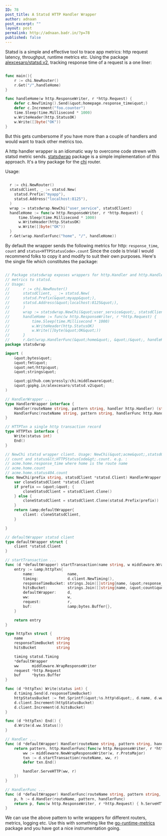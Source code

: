 ```yaml
---
ID: 78
post_title: A Statsd HTTP Handler Wrapper
author: adnaan
post_excerpt: ""
layout: post
permalink: http://adnaan.badr.in/?p=78
published: false
---
```

Statsd is a simple and effective tool to trace app metrics: http request latency, throughput, runtime metrics etc. Using the  package [alexcesaro/statsd.v2](https://godoc.org/gopkg.in/alexcesaro/statsd.v2), tracking response time of a request is a one liner:


```go

func main(){
    r := chi.NewRouter()
    r.Get("/",handleHome)
}

func handleHome(w http.ResponseWriter, r *http.Request) {
    defer c.NewTiming().Send(&quot;homepage.response_time&quot;)
    defer c.Increment("foo.counter")
    time.Sleep(time.Millisecond * 1000)
    w.WriteHeader(http.StatusOK)
    w.Write([]byte("OK"))
}

```

But this gets cumbersome if you have more than a couple of handlers and would want to track other metrics too.

A http handler wrapper is an idiomatic way to overcome code strewn with statsd metric sends. [statsdwrap](https://github.com/adnaan/statsdwrap) package is a simple implementation of this approach. It's a tiny package for the [chi](https://github.com/go-chi/chi) router. 

Usage:

```go
  
  r := chi.NewRouter()
  statsdClient, _ := statsd.New(
    statsd.Prefix("myapp"),
    statsd.Address("localhost:8125"),
  )
  wrap := statsdwrap.NewChi("user_service", statsdClient)
  handleHome := func(w http.ResponseWriter, r *http.Request) {
      time.Sleep(time.Millisecond * 1000)
      w.WriteHeader(http.StatusOK)
      w.Write([]byte("OK"))
  }
  r.Get(wrap.HandlerFunc("home", "/", handleHome))

```


By default  the wrapper sends the following metrics for http: ```response_time```,
```count``` and ```status<HTTPStatusCode>.count``` Since the code is trivial I would recommend folks to copy it and modify to suit their own purposes. Here's the single file which constitutes the package:  

```go

// Package statsdwrap exposes wrappers for http.Handler and http.HandlerFunc which send
// metrics to statsd.
// Usage:
// 		r := chi.NewRouter()
// 		statsdClient, _ := statsd.New(
// 		statsd.Prefix(&quot;myapp&quot;),
// 		statsd.Address(&quot;localhost:8125&quot;),
// 		)
// 		wrap := statsdwrap.NewChi(&quot;user_service&quot;, statsdClient)
// 		handleHome := func(w http.ResponseWriter, r *http.Request) {
// 			time.Sleep(time.Millisecond * 1000)
// 			w.WriteHeader(http.StatusOK)
// 			w.Write([]byte(&quot;OK&quot;))
// 		}
// 		r.Get(wrap.HandlerFunc(&quot;home&quot;, &quot;/&quot;, handleHome))
package statsdwrap

import (
    &quot;bytes&quot;
    &quot;fmt&quot;
    &quot;net/http&quot;
    &quot;strings&quot;

    &quot;github.com/pressly/chi/middleware&quot;
    &quot;gopkg.in/alexcesaro/statsd.v2&quot;
)

// HandlerWrapper ...
type HandlerWrapper interface {
    Handler(routeName string, pattern string, handler http.Handler) (string, http.Handler)
    HandlerFunc(routeName string, pattern string, handlerFunc http.HandlerFunc) (string, http.HandlerFunc)
}

// HTTPTxn a single http transaction record
type HTTPTxn interface {
    Write(status int)
    End()
}

// NewChi statsd wrapper client. Usage: NewChi(&quot;acme&quot;,statsdClient). The wrapper sends the metrics: response_time,
// count and status&lt;HTTPStatusCode&gt;.count. e.g. :
// acme.home.response_time where home is the route name
// acme.home.count
// acme.home.status404.count
func NewChi(prefix string, statsdClient *statsd.Client) HandlerWrapper {
    var cloneStatsdClient *statsd.Client
    if prefix == &quot;&quot; {
        cloneStatsdClient = statsdClient.Clone()
    } else {
        cloneStatsdClient = statsdClient.Clone(statsd.Prefix(prefix))
    }
    return &amp;defaultWrapper{
        client: cloneStatsdClient,
    }

}

// defaultWrapper statsd client
type defaultWrapper struct {
    client *statsd.Client
}

// startTransaction ...
func (d *defaultWrapper) startTransaction(name string, w middleware.WrapResponseWriter, r *http.Request) HTTPTxn {
    entry := &amp;httpTxn{
        name:               name,
        timing:             d.client.NewTiming(),
        responseTimeBucket: strings.Join([]string{name, &quot;response_time&quot;}, &quot;.&quot;),
        hitsBucket:         strings.Join([]string{name, &quot;count&quot;}, &quot;.&quot;),
        defaultWrapper:     d,
        ww:                 w,
        request:            r,
        buf:                &amp;bytes.Buffer{},
    }

    return entry
}

type httpTxn struct {
    name               string
    responseTimeBucket string
    hitsBucket         string

    timing statsd.Timing
    *defaultWrapper
    ww      middleware.WrapResponseWriter
    request *http.Request
    buf     *bytes.Buffer
}

func (d *httpTxn) Write(status int) {
    d.timing.Send(d.responseTimeBucket)
    httpStatusBucket := fmt.Sprintf(&quot;%s.http%d&quot;, d.name, d.ww.Status())
    d.client.Increment(httpStatusBucket)
    d.client.Increment(d.hitsBucket)
}

func (d *httpTxn) End() {
    d.Write(d.ww.Status())
}

// Handler ...
func (d *defaultWrapper) Handler(routeName string, pattern string, handler http.Handler) (string, http.Handler) {
    return pattern, http.HandlerFunc(func(w http.ResponseWriter, r *http.Request) {
        ww := middleware.NewWrapResponseWriter(w, r.ProtoMajor)
        txn := d.startTransaction(routeName, ww, r)
        defer txn.End()

        handler.ServeHTTP(ww, r)
    })
}

// HandlerFunc ...
func (d *defaultWrapper) HandlerFunc(routeName string, pattern string, handlerFunc http.HandlerFunc) (string, http.HandlerFunc) {
    p, h := d.Handler(routeName, pattern, handlerFunc)
    return p, func(w http.ResponseWriter, r *http.Request) { h.ServeHTTP(w, r) }
}

```

We can use the above pattern to write wrappers for different routers, metrics, logging etc. Use this with something like the [go-runtime-metrics](https://github.com/bmhatfield/go-runtime-metrics) package and you have got a nice instrumentation going.